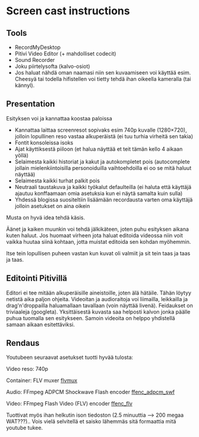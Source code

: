 # Screen cast instructions #

## Tools ##
  * RecordMyDesktop
  * Pitivi Video Editor (+ mahdolliset codecit)
  * Sound Recorder
  * Joku piirtelysofta (kalvo-osiot)
  * Jos haluat nähdä oman naamasi niin sen kuvaamiseen voi käyttää esim. Cheesyä tai todella hifistellen voi tietty tehdä ihan oikeella kameralla (tai kännyl).

## Presentation ##
Esityksen voi ja kannattaa koostaa paloissa

  * Kannattaa laittaa screenresot sopivaks esim 740p kuvalle (1280×720), jolloin lopullinen reso
vastaa alkuperäistä (ei tuu turhia virheitä sen takia)
  * Fontit konsoleissa isoks
  * Ajat käyttiksestä piiloon (et halua näyttää et teit tämän kello 4 aikaan yöllä)
  * Selaimesta kaikki historiat ja kakut ja autokompletet pois (autocomplete jollain
mielenkiintoisilla personoiduilla vaihtoehdoilla ei oo se mitä haluut näyttää)
  * Selaimesta kaikki turhat palkit pois
  * Neutraali taustakuva ja kaikki työkalut defaulteilla (ei haluta että käyttäjä ajautuu
konffaamaan omia asetuksia kun ei näytä samalta kuin sulla)
  * Yhdessä blogissa suositeltiin lisäämään recordausta varten oma käyttäjä jolloin
asetukset on aina oikein

Musta on hyvä idea tehdä käsis.

Äänet ja kaiken muunkin voi tehdä jälkikäteen, joten puhu esityksen aikana kuten haluut.
Jos huomaat virheen jota haluat editoida videossa niin voit vaikka huutaa siinä kohtaan,
jotta muistat editoida sen kohdan myöhemmin.

Itse tein lopullisen puheen vastan kun kuvat oli valmiit ja sit tein taas ja taas ja taas.

## Editointi Pitivillä ##
Editori ei tee mitään alkuperäisille aineistoille, joten älä hätäile.
Tähän löytyy netistä aika paljon ohjeita.
Videoitan ja audioraitoja voi liimailla, leikkailla ja drag'n'droppailla haluamallaan
tavallaan (voin näyttää livenä).
Feidaukset on triviaaleja (googleta).
Yksittäisestä kuvasta saa helposti kalvon jonka päälle puhua tuomalla sen esitykseen.
Samoin videoita on helppo yhdistellä samaan aikaan esitettäviksi.

## Rendaus ##
Youtubeen seuraavat asetukset tuotti hyvää tulosta:

Video reso: 740p

Container: FLV muxer [flvmux](flvmux.md)

Audio: FFmpeg ADPCM Shockwave Flash encoder [ffenc\_adpcm\_swf](ffenc_adpcm_swf.md)

Video: FFmpeg Flash Video (FLV) encoder [ffenc\_flv](ffenc_flv.md)

Tuottivat myös ihan helkutin ison tiedoston (2.5 minuuttia --> 200 megaa WAT???).. Vois
vielä selvitellä et saisko lähemmäs sitä formaattia mitä youtube tukee.